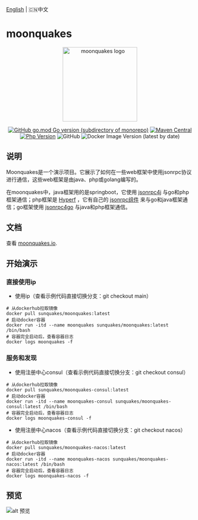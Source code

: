 [English](php/README.md) | 🇨🇳中文
# moonquakes

<p align="center"><a href="https://moonquakes.io/zh/" target="_blank" rel="noopener noreferrer"><img width="200" src="https://www.moonquakes.io/images/logo.png" alt="moonquakes logo"></a></p>
<p align="center">
    <a href="https://github.com/sunquakes/jsonrpc4go"><img alt="GitHub go.mod Go version (subdirectory of monorepo)" src="https://img.shields.io/github/go-mod/go-version/sunquakes/moonquakes?filename=go%2Fgo.mod"></a>
    <a href="https://github.com/sunquakes/jsonrpc4j"><img alt="Maven Central" src="https://img.shields.io/maven-central/v/com.sunquakes/jsonrpc4j"></a>
    <a href="https://github.com/hyperf/hyperf"><img src="https://img.shields.io/badge/hyperf-%3E=3.0-brightgreen.svg?maxAge=2592000" alt="Php Version"></a>
    <img alt="GitHub" src="https://img.shields.io/github/license/sunquakes/moonquakes?color=blue">
    <img alt="Docker Image Version (latest by date)" src="https://img.shields.io/docker/v/sunquakes/moonquakes?color=green">
</p> 

## 说明
Moonquakes是一个演示项目。它展示了如何在一些web框架中使用jsonrpc协议进行通信，这些web框架是由java、php或golang编写的。

在moonquakes中，java框架用的是springboot，它使用 [jsonrpc4j](https://github.com/sunquakes/jsonrpc4j) 与go和php框架通信；php框架是 [Hyperf](https://github.com/hyperf/hyperf) ，它有自己的 [jsonrpc组件](https://www.hyperf.wiki/3.0/#/en/json-rpc) 来与go和java框架通信；go框架使用 [jsonrpc4go](https://github.com/sunquakes/jsonrpc4go) 与java和php框架通信。

## 文档 
查看 [moonquakes.io](https://moonquakes.io/zh/).

## 开始演示
### 直接使用ip
- 使用ip（查看示例代码直接切换分支：git checkout main）
```shell
# 从dockerhub拉取镜像
docker pull sunquakes/moonquakes:latest
# 启动docker容器
docker run -itd --name moonquakes sunquakes/moonquakes:latest /bin/bash
# 容器完全启动后，查看容器日志
docker logs moonquakes -f
```
### 服务和发现
- 使用注册中心consul（查看示例代码直接切换分支：git checkout consul）
```shell
# 从dockerhub拉取镜像
docker pull sunquakes/moonquakes-consul:latest
# 启动docker容器
docker run -itd --name moonquakes-consul sunquakes/moonquakes-consul:latest /bin/bash
# 容器完全启动后，查看容器日志
docker logs moonquakes-consul -f
```
- 使用注册中心nacos（查看示例代码直接切换分支：git checkout nacos）
```shell
# 从dockerhub拉取镜像
docker pull sunquakes/moonquakes-nacos:latest
# 启动docker容器
docker run -itd --name moonquakes-nacos sunquakes/moonquakes-nacos:latest /bin/bash
# 容器完全启动后，查看容器日志
docker logs moonquakes-nacos -f
```

## 预览
![alt 预览](preview.gif)